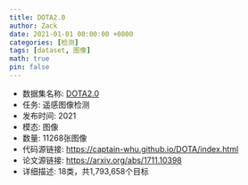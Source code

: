 ```yaml
---
title: DOTA2.0
author: Zack
date: 2021-01-01 00:00:00 +0800
categories: [检测]
tags: [dataset, 图像]
math: true
pin: false
---
```

- 数据集名称: [DOTA2.0](https://captain-whu.github.io/DOTA/index.html)
- 任务: 遥感图像检测
- 发布时间: 2021
- 模态: 图像
- 数量: 11268张图像
- 代码源链接: https://captain-whu.github.io/DOTA/index.html
- 论文源链接: https://arxiv.org/abs/1711.10398
- 详细描述:  18类，共1,793,658个目标

